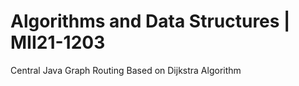 # Algorithms and Data Structures | MII21-1203
Central Java Graph Routing Based on Dijkstra Algorithm
